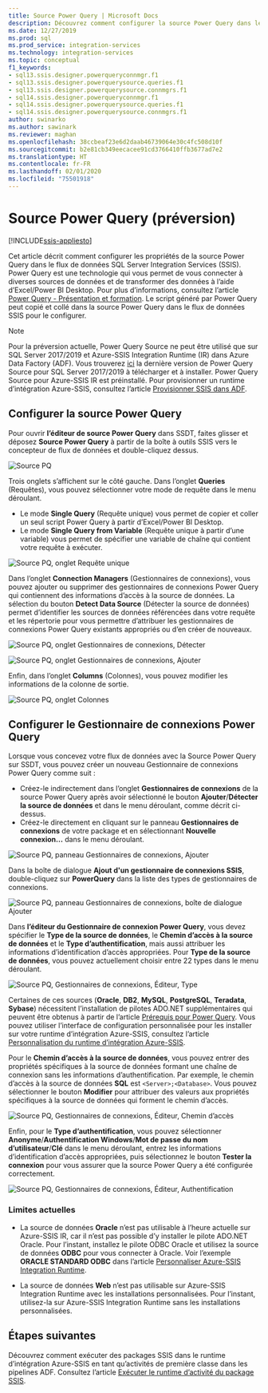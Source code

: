 ```yaml
---
title: Source Power Query | Microsoft Docs
description: Découvrez comment configurer la source Power Query dans le flux de données SQL Server Integration Services
ms.date: 12/27/2019
ms.prod: sql
ms.prod_service: integration-services
ms.technology: integration-services
ms.topic: conceptual
f1_keywords:
- sql13.ssis.designer.powerqueryconnmgr.f1
- sql13.ssis.designer.powerquerysource.queries.f1
- sql13.ssis.designer.powerquerysource.connmgrs.f1
- sql14.ssis.designer.powerqueryconnmgr.f1
- sql14.ssis.designer.powerquerysource.queries.f1
- sql14.ssis.designer.powerquerysource.connmgrs.f1
author: swinarko
ms.author: sawinark
ms.reviewer: maghan
ms.openlocfilehash: 38ccbeaf23e6d2daab46739064e30c4fc508d10f
ms.sourcegitcommit: b2e81cb349eecacee91cd3766410ffb3677ad7e2
ms.translationtype: HT
ms.contentlocale: fr-FR
ms.lasthandoff: 02/01/2020
ms.locfileid: "75501918"
---
```

# <a name="power-query-source-preview"></a>Source Power Query (préversion)

[!INCLUDE[ssis-appliesto](../../includes/ssis-appliesto-ssvrpluslinux-asdb-asdw-xxx.md)]

Cet article décrit comment configurer les propriétés de la source Power Query dans le flux de données SQL Server Integration Services (SSIS). Power Query est une technologie qui vous permet de vous connecter à diverses sources de données et de transformer des données à l’aide d’Excel/Power BI Desktop. Pour plus d’informations, consultez l’article [Power Query - Présentation et formation](https://support.office.com/article/power-query-overview-and-learning-ed614c81-4b00-4291-bd3a-55d80767f81d). Le script généré par Power Query peut copié et collé dans la source Power Query dans le flux de données SSIS pour le configurer.
  
> [!NOTE]
> Pour la préversion actuelle, Power Query Source ne peut être utilisé que sur SQL Server 2017/2019 et Azure-SSIS Integration Runtime (IR) dans Azure Data Factory (ADF). Vous trouverez [ici](https://www.microsoft.com/download/details.aspx?id=100619) la dernière version de Power Query Source pour SQL Server 2017/2019 à télécharger et à installer. Power Query Source pour Azure-SSIS IR est préinstallé. Pour provisionner un runtime d’intégration Azure-SSIS, consultez l’article [Provisionner SSIS dans ADF](https://docs.microsoft.com/azure/data-factory/tutorial-deploy-ssis-packages-azure).

## <a name="configure-the-power-query-source"></a>Configurer la source Power Query

Pour ouvrir **l’éditeur de source Power Query** dans SSDT, faites glisser et déposez **Source Power Query** à partir de la boîte à outils SSIS vers le concepteur de flux de données et double-cliquez dessus.  

![Source PQ](media/power-query-source/pq-source.png)

Trois onglets s’affichent sur le côté gauche. Dans l’onglet **Queries** (Requêtes), vous pouvez sélectionner votre mode de requête dans le menu déroulant.
-   Le mode **Single Query** (Requête unique) vous permet de copier et coller un seul script Power Query à partir d’Excel/Power BI Desktop.
-   Le mode **Single Query from Variable** (Requête unique à partir d’une variable) vous permet de spécifier une variable de chaîne qui contient votre requête à exécuter.

![Source PQ, onglet Requête unique](media/power-query-source/pq-source-queries-tab-single.png)

Dans l’onglet **Connection Managers** (Gestionnaires de connexions), vous pouvez ajouter ou supprimer des gestionnaires de connexions Power Query qui contiennent des informations d’accès à la source de données. La sélection du bouton **Detect Data Source** (Détecter la source de données) permet d’identifier les sources de données référencées dans votre requête et les répertorie pour vous permettre d’attribuer les gestionnaires de connexions Power Query existants appropriés ou d’en créer de nouveaux.

![Source PQ, onglet Gestionnaires de connexions, Détecter](media/power-query-source/pq-source-connection-managers-tab-detect.png)

![Source PQ, onglet Gestionnaires de connexions, Ajouter](media/power-query-source/pq-source-connection-managers-tab-add.png)

Enfin, dans l’onglet **Columns** (Colonnes), vous pouvez modifier les informations de la colonne de sortie.

![Source PQ, onglet Colonnes](media/power-query-source/pq-source-columns-tab.png)

## <a name="configure-the-power-query-connection-manager"></a>Configurer le Gestionnaire de connexions Power Query

Lorsque vous concevez votre flux de données avec la Source Power Query sur SSDT, vous pouvez créer un nouveau Gestionnaire de connexions Power Query comme suit :
- Créez-le indirectement dans l’onglet **Gestionnaires de connexions** de la source Power Query après avoir sélectionné le bouton **Ajouter**/**Détecter la source de données** et **<New connection...>** dans le menu déroulant, comme décrit ci-dessus.
- Créez-le directement en cliquant sur le panneau **Gestionnaires de connexions** de votre package et en sélectionnant **Nouvelle connexion...**  dans le menu déroulant.

![Source PQ, panneau Gestionnaires de connexions, Ajouter](media/power-query-source/pq-source-connection-managers-panel-add.png)

Dans la boîte de dialogue **Ajout d'un gestionnaire de connexions SSIS**, double-cliquez sur **PowerQuery** dans la liste des types de gestionnaires de connexions.

![Source PQ, panneau Gestionnaires de connexions, boîte de dialogue Ajouter](media/power-query-source/pq-source-connection-managers-panel-add-dialog.png)

Dans **l’éditeur du Gestionnaire de connexion Power Query**, vous devez spécifier le **Type de la source de données**, le **Chemin d’accès à la source de données** et le **Type d’authentification**, mais aussi attribuer les informations d’identification d’accès appropriées. Pour **Type de la source de données**, vous pouvez actuellement choisir entre 22 types dans le menu déroulant.

![Source PQ, Gestionnaires de connexions, Éditeur, Type](media/power-query-source/pq-source-connection-manager-editor-kind.png)

Certaines de ces sources (**Oracle**, **DB2**, **MySQL**, **PostgreSQL**, **Teradata**, **Sybase**) nécessitent l’installation de pilotes ADO.NET supplémentaires qui peuvent être obtenus à partir de l’article [Prérequis pour Power Query](https://support.office.com/article/data-source-prerequisites-power-query-6062cf52-c764-45d0-a1c6-fbf8fc05b05a). Vous pouvez utiliser l’interface de configuration personnalisée pour les installer sur votre runtime d’intégration Azure-SSIS, consultez l’article [Personnalisation du runtime d’intégration Azure-SSIS](https://docs.microsoft.com/azure/data-factory/how-to-configure-azure-ssis-ir-custom-setup).

Pour le **Chemin d’accès à la source de données**, vous pouvez entrer des propriétés spécifiques à la source de données formant une chaîne de connexion sans les informations d’authentification. Par exemple, le chemin d’accès à la source de données **SQL** est `<Server>;<Database>`. Vous pouvez sélectionner le bouton **Modifier** pour attribuer des valeurs aux propriétés spécifiques à la source de données qui forment le chemin d’accès.

![Source PQ, Gestionnaires de connexions, Éditeur, Chemin d’accès](media/power-query-source/pq-source-connection-manager-editor-path.png)

Enfin, pour le **Type d’authentification**, vous pouvez sélectionner **Anonyme**/**Authentification Windows**/**Mot de passe du nom d’utilisateur**/**Clé** dans le menu déroulant, entrez les informations d’identification d’accès appropriées, puis sélectionnez le bouton **Tester la connexion** pour vous assurer que la source Power Query a été configurée correctement.

![Source PQ, Gestionnaires de connexions, Éditeur, Authentification](media/power-query-source/pq-source-connection-manager-editor-authentication.png)

### <a name="current-limitations"></a>Limites actuelles

-   La source de données **Oracle** n’est pas utilisable à l’heure actuelle sur Azure-SSIS IR, car il n’est pas possible d’y installer le pilote ADO.NET Oracle. Pour l’instant, installez le pilote ODBC Oracle et utilisez la source de données **ODBC** pour vous connecter à Oracle. Voir l’exemple **ORACLE STANDARD ODBC** dans l’article [Personnaliser Azure-SSIS Integration Runtime](https://docs.microsoft.com/azure/data-factory/how-to-configure-azure-ssis-ir-custom-setup).

-   La source de données **Web** n’est pas utilisable sur Azure-SSIS Integration Runtime avec les installations personnalisées. Pour l’instant, utilisez-la sur Azure-SSIS Integration Runtime sans les installations personnalisées.

## <a name="next-steps"></a>Étapes suivantes
Découvrez comment exécuter des packages SSIS dans le runtime d’intégration Azure-SSIS en tant qu’activités de première classe dans les pipelines ADF. Consultez l’article [Exécuter le runtime d’activité du package SSIS](https://docs.microsoft.com/azure/data-factory/how-to-invoke-ssis-package-ssis-activity).
